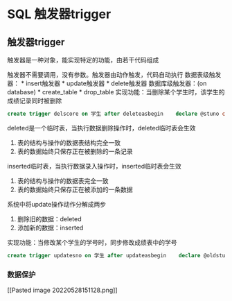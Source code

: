 # SQL 触发器trigger

## 触发器trigger

触发器是一种对象，能实现特定的功能，由若干代码组成

触发器不需要调用，没有参数。触发器由动作触发，代码自动执行 数据表级触发器： * insert触发器 * update触发器 * delete触发器 数据库级触发器：(on database) * create_table * drop_table 实现功能：当删除某个学生时，该学生的成绩记录同时被删除

```sql
create trigger delscore on 学生 after deleteasbegin    declare @stuno char(10)    select @stuno=学号    from deleted    delete from 成绩 where 学号=@stunoend--  --delete from 学生 where 学号='101010231'
```

deleted是一个临时表，当执行数据删除操作时，deleted临时表会生效

1. 表的结构与操作的数据表结构完全一致
2. 表的数据始终只保存正在被删除的一条记录

inserted临时表，当执行数据录入操作时，inserted临时表会生效

1. 表的结构与操作的数据表完全一致
2. 表的数据始终只保存正在被添加的一条数据

系统中将update操作动作分解成两步

1. 删除旧的数据：deleted
2. 添加新的数据：inserted

实现功能：当修改某个学生的学号时，同步修改成绩表中的学号

```sql
create trigger updatesno on 学生 after updateasbegin    declare @oldstuno char(10)    declare @newstuno char(10)    select @oldstuno = 学号 from deleted    select @newstuno = 学号 from inserted    update 成绩 set 学号=@newstuno where 学号=@oldstunoend
```

### 数据保护

[[Pasted image 20220528151128.png]]
